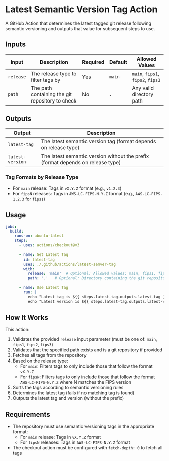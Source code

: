 # Latest Semantic Version Tag Action

A GitHub Action that determines the latest tagged git release following semantic versioning and outputs that value for subsequent steps to use.

## Inputs

| Input | Description | Required | Default | Allowed Values |
|-------|-------------|----------|---------|----------------|
| `release` | The release type to filter tags by | Yes | `main` | `main`, `fips1`, `fips2`, `fips3` |
| `path` | The path containing the git repository to check | No | `.` | Any valid directory path |

## Outputs

| Output | Description |
|--------|-------------|
| `latest-tag` | The latest semantic version tag (format depends on release type) |
| `latest-version` | The latest semantic version without the prefix (format depends on release type) |

### Tag Formats by Release Type

- For `main` release: Tags in `vX.Y.Z` format (e.g., `v1.2.3`)
- For `fipsN` releases: Tags in `AWS-LC-FIPS-N.Y.Z` format (e.g., `AWS-LC-FIPS-1.2.3` for `fips1`)

## Usage

```yaml
jobs:
  build:
    runs-on: ubuntu-latest
    steps:
      - uses: actions/checkout@v3
      
      - name: Get Latest Tag
        id: latest-tag
        uses: ./.github/actions/latest-semver-tag
        with:
          release: 'main'  # Optional: Allowed values: main, fips1, fips2, fips3
          path: '.'   # Optional: Directory containing the git repository
      
      - name: Use Latest Tag
        run: |
          echo "Latest tag is ${{ steps.latest-tag.outputs.latest-tag }}"
          echo "Latest version is ${{ steps.latest-tag.outputs.latest-version }}"
```

## How It Works

This action:

1. Validates the provided `release` input parameter (must be one of: `main`, `fips1`, `fips2`, `fips3`)
2. Validates that the specified path exists and is a git repository if provided
3. Fetches all tags from the repository
4. Based on the release type:
   - For `main`: Filters tags to only include those that follow the format `vX.Y.Z`
   - For `fipsN`: Filters tags to only include those that follow the format `AWS-LC-FIPS-N.Y.Z` where N matches the FIPS version
5. Sorts the tags according to semantic versioning rules
6. Determines the latest tag (fails if no matching tag is found)
7. Outputs the latest tag and version (without the prefix)

## Requirements

- The repository must use semantic versioning tags in the appropriate format:
  - For `main` release: Tags in `vX.Y.Z` format
  - For `fipsN` releases: Tags in `AWS-LC-FIPS-N.Y.Z` format
- The checkout action must be configured with `fetch-depth: 0` to fetch all tags

